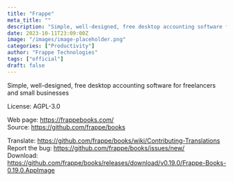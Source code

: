 ```yaml
---
title: "Frappe"
meta_title: ""
description: "Simple, well-designed, free desktop accounting software for freelancers and small businesses"
date: 2023-10-11T23:09:00Z
image: "/images/image-placeholder.png"
categories: ["Productivity"]
author: "Frappe Technologies"
tags: ["official"]
draft: false
---
```


Simple, well-designed, free desktop accounting software for freelancers and small businesses

License: AGPL-3.0

Web page: https://frappebooks.com/  
Source: https://github.com/frappe/books

Translate: https://github.com/frappe/books/wiki/Contributing-Translations  
Report the bug: https://github.com/frappe/books/issues/new/   
Download: https://github.com/frappe/books/releases/download/v0.19.0/Frappe-Books-0.19.0.AppImage
